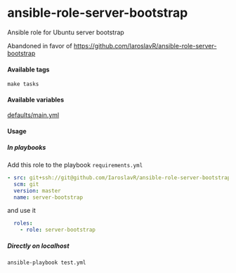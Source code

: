# ansible-role-server-bootstrap
Ansible role for Ubuntu server bootstrap

Abandoned in favor of https://github.com/IaroslavR/ansible-role-server-bootstrap

#### Available tags
`make tasks`

#### Available variables
[defaults/main.yml](defaults/main.yml)

#### Usage
##### In playbooks
Add this role to the playbook `requirements.yml`
```yaml
- src: git+ssh://git@github.com/IaroslavR/ansible-role-server-bootstrap.git
  scm: git
  version: master
  name: server-bootstrap
```
and use it
```yaml
  roles:
    - role: server-bootstrap
```
##### Directly on localhost
`ansible-playbook test.yml`
